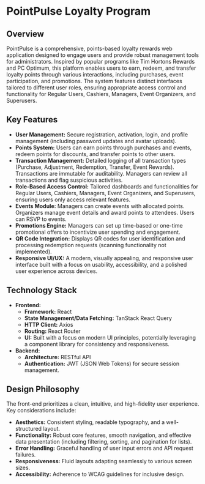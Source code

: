# PointPulse Loyalty Program

## Overview

PointPulse is a comprehensive, points-based loyalty rewards web application designed to engage users and provide robust management tools for administrators. Inspired by popular programs like Tim Hortons Rewards and PC Optimum, this platform enables users to earn, redeem, and transfer loyalty points through various interactions, including purchases, event participation, and promotions. The system features distinct interfaces tailored to different user roles, ensuring appropriate access control and functionality for Regular Users, Cashiers, Managers, Event Organizers, and Superusers.

## Key Features

*   **User Management:** Secure registration, activation, login, and profile management (including password updates and avatar uploads).
*   **Points System:** Users can earn points through purchases and events, redeem points for discounts, and transfer points to other users.
*   **Transaction Management:** Detailed logging of all transaction types (Purchase, Adjustment, Redemption, Transfer, Event Rewards). Transactions are immutable for auditability. Managers can review all transactions and flag suspicious activities.
*   **Role-Based Access Control:** Tailored dashboards and functionalities for Regular Users, Cashiers, Managers, Event Organizers, and Superusers, ensuring users only access relevant features.
*   **Events Module:** Managers can create events with allocated points. Organizers manage event details and award points to attendees. Users can RSVP to events.
*   **Promotions Engine:** Managers can set up time-based or one-time promotional offers to incentivize user spending and engagement.
*   **QR Code Integration:** Displays QR codes for user identification and processing redemption requests (scanning functionality not implemented).
*   **Responsive UI/UX:** A modern, visually appealing, and responsive user interface built with a focus on usability, accessibility, and a polished user experience across devices.

## Technology Stack

*   **Frontend:**
    *   **Framework:** React
    *   **State Management/Data Fetching:** TanStack React Query
    *   **HTTP Client:** Axios
    *   **Routing:** React Router
    *   **UI:** Built with a focus on modern UI principles, potentially leveraging a component library for consistency and responsiveness.
*   **Backend:**
    *   **Architecture:** RESTful API
    *   **Authentication:** JWT (JSON Web Tokens) for secure session management.

## Design Philosophy

The front-end prioritizes a clean, intuitive, and high-fidelity user experience. Key considerations include:

*   **Aesthetics:** Consistent styling, readable typography, and a well-structured layout.
*   **Functionality:** Robust core features, smooth navigation, and effective data presentation (including filtering, sorting, and pagination for lists).
*   **Error Handling:** Graceful handling of user input errors and API request failures.
*   **Responsiveness:** Fluid layouts adapting seamlessly to various screen sizes.
*   **Accessibility:** Adherence to WCAG guidelines for inclusive design.
